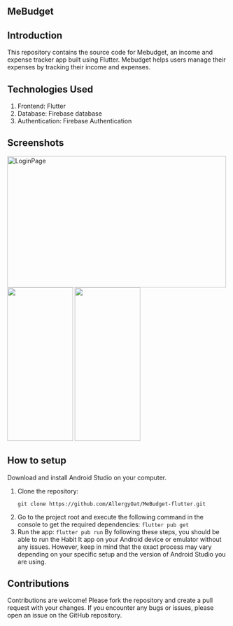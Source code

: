 ## MeBudget 

## Introduction
This repository contains the source code for Mebudget, an income and expense tracker app built using Flutter. 
Mebudget helps users manage their expenses by tracking their income and expenses.

## Technologies Used
  1) Frontend: Flutter
  2) Database: Firebase database
  3) Authentication: Firebase Authentication

## Screenshots
<img src="https://github.com/user-attachments/assets/7171c667-3cd8-402c-b45b-cc1b6831a431" alt="LoginPage" width="500" height="300">
<img src="" width="150" height="350">
<img src="" width="150" height="350">

## How to setup
Download and install Android Studio on your computer.
   1) Clone the repository:
      ```
      git clone https://github.com/AllergyOat/MeBudget-flutter.git
      ```
  2) Go to the project root and execute the following command in the console to get the required dependencies:
    ```
     flutter pub get
    ```
  3) Run the app:
    ```
    flutter pub run
    ```
By following these steps, you should be able to run the Habit It app on your Android device or emulator without any issues. However, keep in mind that the exact process may vary depending on your specific setup and the version of Android Studio you are using.

## Contributions
   Contributions are welcome! Please fork the repository and create a pull request with your changes. 
   If you encounter any bugs or issues, please open an issue on the GitHub repository.

